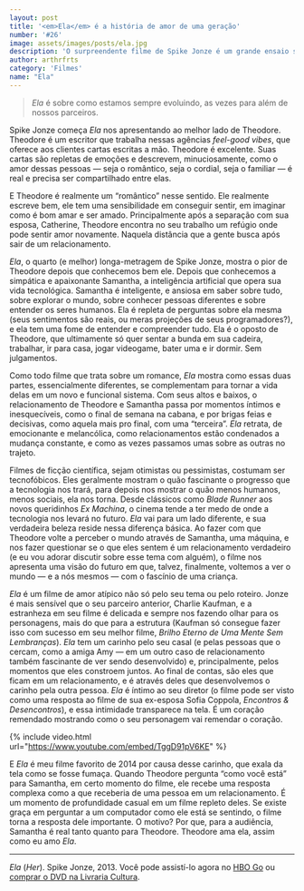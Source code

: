```yaml
---
layout: post
title: '<em>Ela</em> é a história de amor de uma geração'
number: '#26'
image: assets/images/posts/ela.jpg
description: 'O surpreendente filme de Spike Jonze é um grande ensaio sobre a necessidade humana de se relacionar.'
author: arthrfrts
category: 'Filmes'
name: "Ela"
---
```


> _Ela_ é sobre como estamos sempre evoluindo, as vezes para além de nossos parceiros.

Spike Jonze começa _Ela_ nos apresentando ao melhor lado de Theodore. Theodore é um escritor que trabalha nessas agências _feel-good vibes_, que oferece aos clientes cartas escritas a mão. Theodore é excelente. Suas cartas são repletas de emoções e descrevem, minuciosamente, como o amor dessas pessoas — seja o romântico, seja o cordial, seja o familiar — é real e precisa ser compartilhado entre elas.

E Theodore é realmente um “romântico” nesse sentido. Ele realmente escreve bem, ele tem uma sensibilidade em conseguir sentir, em imaginar como é bom amar e ser amado. Principalmente após a separação com sua esposa, Catherine, Theodore encontra no seu trabalho um refúgio onde pode sentir amor novamente. Naquela distância que a gente busca após sair de um relacionamento.

_Ela_, o quarto (e melhor) longa-metragem de Spike Jonze, mostra o pior de Theodore depois que conhecemos bem ele. Depois que conhecemos a simpática e apaixonante Samantha, a inteligência artificial que opera sua vida tecnológica. Samantha é inteligente, e ansiosa em saber sobre tudo, sobre explorar o mundo, sobre conhecer pessoas diferentes e sobre entender os seres humanos. Ela é repleta de perguntas sobre ela mesma (seus sentimentos são reais, ou meras projeções de seus programadores?), e ela tem uma fome de entender e compreender tudo. Ela é o oposto de Theodore, que ultimamente só quer sentar a bunda em sua cadeira, trabalhar, ir para casa, jogar videogame, bater uma e ir dormir. Sem julgamentos.

Como todo filme que trata sobre um romance, _Ela_ mostra como essas duas partes, essencialmente diferentes, se complementam para tornar a vida delas em um novo e funcional sistema. Com seus altos e baixos, o relacionamento de Theodore e Samantha passa por momentos íntimos e inesquecíveis, como o final de semana na cabana, e por brigas feias e decisivas, como aquela mais pro final, com uma “terceira”. _Ela_ retrata, de emocionante e melancólica, como relacionamentos estão condenados a mudança constante, e como as vezes passamos umas sobre as outras no trajeto.

Filmes de ficção científica, sejam otimistas ou pessimistas, costumam ser tecnofóbicos. Eles geralmente mostram o quão fascinante o progresso que a tecnologia nos trará, para depois nos mostrar o quão menos humanos, menos sociais, ela nos torna. Desde clássicos como _Blade Runner_ aos novos queridinhos _Ex Machina_, o cinema tende a ter medo de onde a tecnologia nos levará no futuro. _Ela_ vai para um lado diferente, e sua verdadeira beleza reside nessa diferença básica. Ao fazer com que Theodore volte a perceber o mundo através de Samantha, uma máquina, e nos fazer questionar se o que eles sentem é um relacionamento verdadeiro (e eu vou adorar discutir sobre esse tema com alguém), o filme nos apresenta uma visão do futuro em que, talvez, finalmente, voltemos a ver o mundo — e a nós mesmos — com o fascínio de uma criança.

_Ela_ é um filme de amor atípico não só pelo seu tema ou pelo roteiro. Jonze é mais sensível que o seu parceiro anterior, Charlie Kaufman, e a estranheza em seu filme é delicada e sempre nos fazendo olhar para os personagens, mais do que para a estrutura (Kaufman só consegue fazer isso com sucesso em seu melhor filme, _Brilho Eterno de Uma Mente Sem Lembranças_). _Ela_ tem um carinho pelo seu casal (e pelas pessoas que o cercam, como a amiga Amy — em um outro caso de relacionamento também fascinante de ver sendo desenvolvido) e, principalmente, pelos momentos que eles constroem juntos. Ao final de contas, são eles que ficam em um relacionamento, e é através deles que desenvolvemos o carinho pela outra pessoa. _Ela_ é íntimo ao seu diretor (o filme pode ser visto como uma resposta ao filme de sua ex-esposa Sofia Coppola, _Encontros & Desencontros_), e essa intimidade transparece na tela. É um coração remendado mostrando como o seu personagem vai remendar o coração.

{% include video.html url="https://www.youtube.com/embed/TggD91pV6KE" %}

E _Ela_ é meu filme favorito de 2014 por causa desse carinho, que exala da tela como se fosse fumaça. Quando Theodore pergunta “como você está” para Samantha, em certo momento do filme, ele recebe uma resposta complexa como a que receberia de uma pessoa em um relacionamento. É um momento de profundidade casual em um filme repleto deles. Se existe graça em perguntar a um computador como ele está se sentindo, o filme torna a resposta dele importante. O motivo? Por que, para a audiência, Samantha é real tanto quanto para Theodore. Theodore ama ela, assim como eu amo _Ela_.

------

_Ela_ (_Her_). Spike Jonze, 2013. Você pode assistí-lo agora no [HBO Go](http://www.hbogo.com.br/) ou [comprar o DVD na Livraria Cultura](http://oferta.vc/qlzX).
